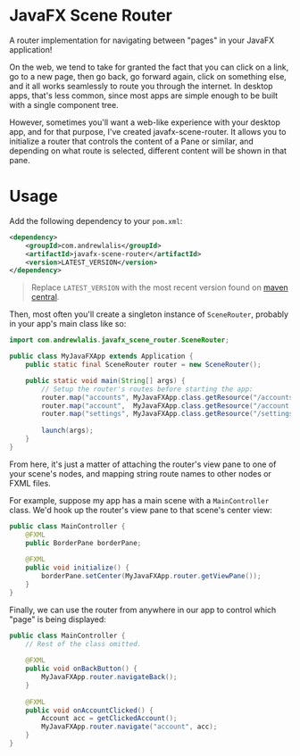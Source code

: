 # JavaFX Scene Router

A router implementation for navigating between "pages" in your JavaFX
application!

On the web, we tend to take for granted the fact that you can click on a link,
go to a new page, then go back, go forward again, click on something else, and
it all works seamlessly to route you through the internet. In desktop apps,
that's less common, since most apps are simple enough to be built with a single
component tree.

However, sometimes you'll want a web-like experience with your desktop app, and
for that purpose, I've created javafx-scene-router. It allows you to initialize
a router that controls the content of a Pane or similar, and depending on what
route is selected, different content will be shown in that pane.

# Usage

Add the following dependency to your `pom.xml`:
```xml
<dependency>
    <groupId>com.andrewlalis</groupId>
    <artifactId>javafx-scene-router</artifactId>
    <version>LATEST_VERSION</version>
</dependency>
```
> Replace `LATEST_VERSION` with the most recent version found on [maven central](https://central.sonatype.com/artifact/com.andrewlalis/javafx-scene-router).

Then, most often you'll create a singleton instance of `SceneRouter`, probably
in your app's main class like so:

```java
import com.andrewlalis.javafx_scene_router.SceneRouter;

public class MyJavaFXApp extends Application {
    public static final SceneRouter router = new SceneRouter();

    public static void main(String[] args) {
        // Setup the router's routes before starting the app:
        router.map("accounts", MyJavaFXApp.class.getResource("/accounts-view.fxml"));
        router.map("account",  MyJavaFXApp.class.getResource("/account.fxml"));
        router.map("settings", MyJavaFXApp.class.getResource("/settings.fxml"));
        
        launch(args);
    }
}
```

From here, it's just a matter of attaching the router's view pane to one of
your scene's nodes, and mapping string route names to other nodes or FXML
files.

For example, suppose my app has a main scene with a `MainController` class.
We'd hook up the router's view pane to that scene's center view:
```java
public class MainController {
    @FXML
    public BorderPane borderPane;
    
    @FXML
    public void initialize() {
        borderPane.setCenter(MyJavaFXApp.router.getViewPane());
    }
}
```

Finally, we can use the router from anywhere in our app to control which "page"
is being displayed:

```java
public class MainController {
    // Rest of the class omitted.
    
    @FXML
    public void onBackButton() {
        MyJavaFXApp.router.navigateBack();
    }
    
    @FXML
    public void onAccountClicked() {
        Account acc = getClickedAccount();
        MyJavaFXApp.router.navigate("account", acc);
    }
}
```
